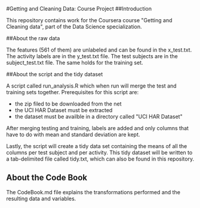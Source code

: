 #Getting and Cleaning Data: Course Project
##Introduction

This repository contains work for the Coursera course "Getting and Cleaning data", part of the Data Science specialization. 

##About the raw data

The features (561 of them) are unlabeled and can be found in the x_test.txt. The activity labels are in the y_test.txt file. The test subjects are in the subject_test.txt file. The same holds for the training set.

##About the script and the tidy dataset

A script called run_analysis.R which when run will merge the test and training sets together. Prerequisites for this script are:

- the zip filed to be downloaded from the net
- the UCI HAR Dataset must be extracted
- the dataset must be availble in a directory called "UCI HAR Dataset"

After merging testing and training, labels are added and only columns that have to do with mean and standard deviation are kept.

Lastly, the script will create a tidy data set containing the means of all the columns per test subject and per activity. This tidy dataset will be written to a tab-delimited file called tidy.txt, which can also be found in this repository.

## About the Code Book

The CodeBook.md file explains the transformations performed and the resulting data and variables.